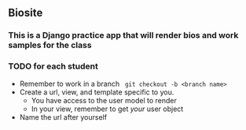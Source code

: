## Biosite 

### This is a Django practice app that will render bios and work samples for the class

### TODO for each student
- Remember to work in a branch
    ` git checkout -b <branch name>`
- Create a url, view, and template specific to you.
   - You have access to the user model to render
   - In your view, remember to get *your* user object
- Name the url after yourself
